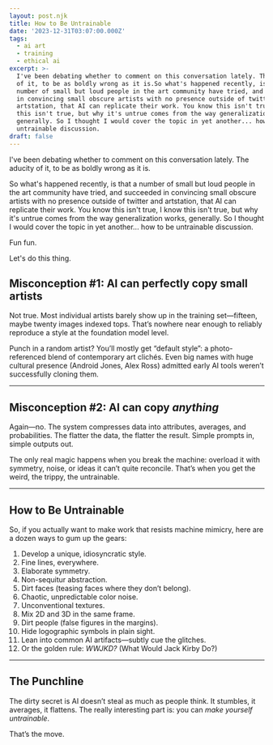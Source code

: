 ```yaml
---
layout: post.njk
title: How to Be Untrainable
date: '2023-12-31T03:07:00.000Z'
tags:
  - ai art
  - training
  - ethical ai
excerpt: >-
  I've been debating whether to comment on this conversation lately. The aducity
  of it, to be as boldly wrong as it is.So what's happened recently, is that a
  number of small but loud people in the art community have tried, and succeeded
  in convincing small obscure artists with no presence outside of twitter and
  artstation, that AI can replicate their work. You know this isn't true, I know
  this isn't true, but why it's untrue comes from the way generalization works,
  generally. So I thought I would cover the topic in yet another... how to be
  untrainable discussion.
draft: false
---
```

I've been debating whether to comment on this conversation lately. The aducity of it, to be as boldly wrong as it is. 

So what's happened recently, is that a number of small but loud people in the art community have tried, and succeeded in convincing small obscure artists with no presence outside of twitter and artstation, that AI can replicate their work. You know this isn't true, I know this isn't true, but why it's untrue comes from the way generalization works, generally. So I thought I would cover the topic in yet another... how to be untrainable discussion.

Fun fun.

Let's do this thing.

## Misconception #1: AI can perfectly copy small artists

Not true. Most individual artists barely show up in the training set—fifteen, maybe twenty images indexed tops. That’s nowhere near enough to reliably reproduce a style at the foundation model level.

Punch in a random artist? You’ll mostly get “default style”: a photo-referenced blend of contemporary art clichés. Even big names with huge cultural presence (Android Jones, Alex Ross) admitted early AI tools weren’t successfully cloning them.

---

## Misconception #2: AI can copy *anything*

Again—no. The system compresses data into attributes, averages, and probabilities. The flatter the data, the flatter the result. Simple prompts in, simple outputs out.

The only real magic happens when you break the machine: overload it with symmetry, noise, or ideas it can’t quite reconcile. That’s when you get the weird, the trippy, the untrainable.

---

## How to Be Untrainable

So, if you actually want to make work that resists machine mimicry, here are a dozen ways to gum up the gears:

1. Develop a unique, idiosyncratic style.
2. Fine lines, everywhere.
3. Elaborate symmetry.
4. Non-sequitur abstraction.
5. Dirt faces (teasing faces where they don’t belong).
6. Chaotic, unpredictable color noise.
7. Unconventional textures.
8. Mix 2D and 3D in the same frame.
9. Dirt people (false figures in the margins).
10. Hide logographic symbols in plain sight.
11. Lean into common AI artifacts—subtly cue the glitches.
12. Or the golden rule: *WWJKD?* (What Would Jack Kirby Do?)

---

## The Punchline

The dirty secret is AI doesn’t steal as much as people think. It stumbles, it averages, it flattens. The really interesting part is: you can *make yourself untrainable*.

That’s the move.
